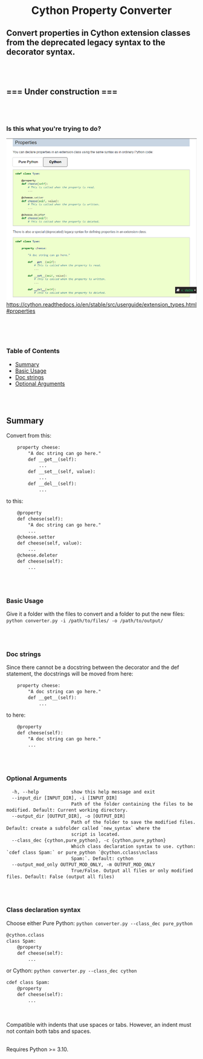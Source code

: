 <h1 align="center">Cython Property Converter</h1>

## Convert properties in Cython extension classes from the deprecated legacy syntax to the decorator syntax. ##

<br><br>
## ===  Under construction  === ##
<br><br>

### Is this what you're trying to do? ###
![](assets/screenshot.png)
https://cython.readthedocs.io/en/stable/src/userguide/extension_types.html#properties
<br><br>


<br/><br/>
### Table of Contents
* [Summary](#Summary)
* [Basic Usage](#Basic-Usage)
* [Doc strings](#Doc-strings)
* [Optional Arguments](#Optional-Arguments)


<br/><br/>
## Summary
Convert from this:
```
    property cheese:
        "A doc string can go here."
        def __get__(self):
            ...
        def __set__(self, value):
            ...
        def __del__(self):
            ...
```
to this:
```
    @property
    def cheese(self):
        "A doc string can go here."
        ...
    @cheese.setter
    def cheese(self, value):
        ...
    @cheese.deleter
    def cheese(self):
        ...
```



<br><br>
### Basic Usage ###
Give it a folder with the files to convert and a folder to put the new files:
`python converter.py -i /path/to/files/ -o /path/to/output/`



<br><br>
### Doc strings ###
Since there cannot be a docstring between the decorator and the def statement, the docstrings will be moved from here:
```
    property cheese:
        "A doc string can go here."
        def __get__(self):
            ...
```
to here:
```
    @property
    def cheese(self):
        "A doc string can go here."
        ...
```


<br><br>
### Optional Arguments ###
```
  -h, --help            show this help message and exit
  --input_dir [INPUT_DIR], -i [INPUT_DIR]
                        Path of the folder containing the files to be modified. Default: Current working directory.
  --output_dir [OUTPUT_DIR], -o [OUTPUT_DIR]
                        Path of the folder to save the modified files. Default: create a subfolder called `new_syntax` where the
                        script is located.
  --class_dec {cython,pure_python}, -c {cython,pure_python}
                        Which class declaration syntax to use. cython: `cdef class Spam:` or pure_python `@cython.cclass\nclass
                        Spam:`. Default: cython
  --output_mod_only OUTPUT_MOD_ONLY, -m OUTPUT_MOD_ONLY
                        True/False. Output all files or only modified files. Default: False (output all files)
```

<br/><br/>
### Class declaration syntax ###

Choose either Pure Python:
`python converter.py --class_dec pure_python`
```
@cython.cclass
class Spam:
    @property
    def cheese(self):
        ...
```
or Cython:
`python converter.py --class_dec cython`
```
cdef class Spam:
    @property
    def cheese(self):
        ...
```


<br><br>
Compatible with indents that use spaces or tabs. However, an indent must not contain both tabs and spaces.

<br>
Requires Python >= 3.10.


<br><br>
